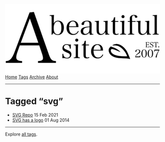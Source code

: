 <a href="../../index.html" class="header-link"><img src="../../images/logos/wordmark.svg" alt="A Beautiful Site" class="wordmark" /></a> <a href="../../index.html" class="nav-item">Home</a> <a href="../index.html" class="nav-item">Tags</a> <a href="../../posts/index.html" class="nav-item">Archive</a> <a href="../../about/index.html" class="nav-item">About</a>

------------------------------------------------------------------------

Tagged “svg”
============

-   <a href="../../posts/svg-repo/index.html" class="post-list-item-link">SVG Repo</a> 15 Feb 2021
-   <a href="../../posts/svg-has-a-logo/index.html" class="post-list-item-link">SVG has a logo</a> 01 Aug 2014

------------------------------------------------------------------------

Explore [all tags](../index.html).

